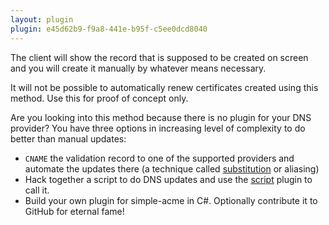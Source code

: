 ```yaml
---
layout: plugin
plugin: e45d62b9-f9a8-441e-b95f-c5ee0dcd8040
---
```

The client will show the record that is supposed to be created on screen and you will create it manually by whatever means necessary.

<div class="callout-block callout-block-danger pb-1 mt-3">
    <div class="content">
        <p>It will not be possible to automatically renew certificates created using this method. Use this for proof of concept only.</p>
    </div>
</div>

<div class="callout-block callout-block-warning pb-1 mt-3">
    <div class="content">
        <p>Are you looking into this method because there is no plugin for your DNS provider? You have three options in increasing level of complexity to do better than manual updates:</p>
<ul>
    <li><code>CNAME</code> the validation record to one of the supported providers and automate the updates there (a technique called <a href="/reference/plugins/validation/dns">substitution</a> or aliasing)</li>
    <li>Hack together a script to do DNS updates and use the <a href="/reference/plugins/validation/dns/script">script</a> plugin to call it.</li>
    <li>Build your own plugin for simple-acme in C#. Optionally contribute it to GitHub for eternal fame!</li></ul></div></div>